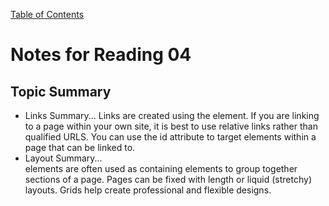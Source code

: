 [Table of Contents](README.md)
# Notes for Reading 04
## Topic Summary
- Links Summary... 
Links are created using the <a> element. If you are linking to a page within your own site, it is best to use relative links rather than qualified URLS. You can use the id attribute to target elements within a page that can be linked to.
- Layout Summary... <div> elements are often used as containing elements to group together sections of a page. Pages can be fixed with length or liquid (stretchy) layouts. Grids help create professional and flexible designs.